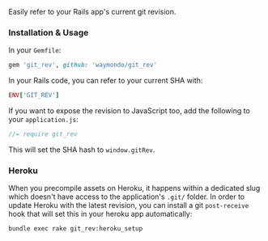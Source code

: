 Easily refer to your Rails app's current git revision.

### Installation & Usage

In your `Gemfile`:

``` ruby
gem 'git_rev', github: 'waymondo/git_rev'
```

In your Rails code, you can refer to your current SHA with:

``` ruby
ENV['GIT_REV']
```

If you want to expose the revision to JavaScript too, add the following to your `application.js`:

``` javascript
//= require git_rev
```

This will set the SHA hash to `window.gitRev`.

### Heroku

When you precompile assets on Heroku, it happens within a dedicated slug which doesn't have access to the application's `.git/` folder. In order to update Heroku with the latest revision, you can install a git `post-receive` hook that will set this in your heroku app automatically:

```
bundle exec rake git_rev:heroku_setup
```
